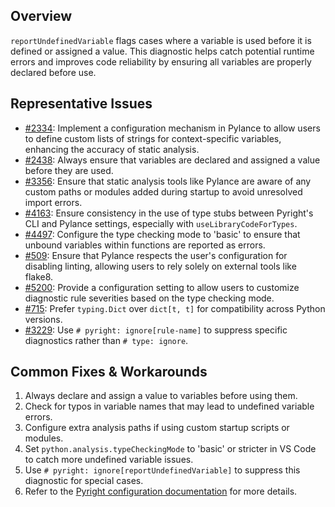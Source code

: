 ## Overview

`reportUndefinedVariable` flags cases where a variable is used before it is defined or assigned a value. This diagnostic helps catch potential runtime errors and improves code reliability by ensuring all variables are properly declared before use.

## Representative Issues

-   [#2334](https://github.com/microsoft/pylance-release/issues/2334): Implement a configuration mechanism in Pylance to allow users to define custom lists of strings for context-specific variables, enhancing the accuracy of static analysis.
-   [#2438](https://github.com/microsoft/pylance-release/issues/2438): Always ensure that variables are declared and assigned a value before they are used.
-   [#3356](https://github.com/microsoft/pylance-release/issues/3356): Ensure that static analysis tools like Pylance are aware of any custom paths or modules added during startup to avoid unresolved import errors.
-   [#4163](https://github.com/microsoft/pylance-release/issues/4163): Ensure consistency in the use of type stubs between Pyright's CLI and Pylance settings, especially with `useLibraryCodeForTypes`.
-   [#4497](https://github.com/microsoft/pylance-release/issues/4497): Configure the type checking mode to 'basic' to ensure that unbound variables within functions are reported as errors.
-   [#509](https://github.com/microsoft/pylance-release/issues/509): Ensure that Pylance respects the user's configuration for disabling linting, allowing users to rely solely on external tools like flake8.
-   [#5200](https://github.com/microsoft/pylance-release/issues/5200): Provide a configuration setting to allow users to customize diagnostic rule severities based on the type checking mode.
-   [#715](https://github.com/microsoft/pylance-release/issues/715): Prefer `typing.Dict` over `dict[t, t]` for compatibility across Python versions.
-   [#3229](https://github.com/microsoft/pyright/issues/3229): Use `# pyright: ignore[rule-name]` to suppress specific diagnostics rather than `# type: ignore`.

## Common Fixes & Workarounds

1. Always declare and assign a value to variables before using them.
2. Check for typos in variable names that may lead to undefined variable errors.
3. Configure extra analysis paths if using custom startup scripts or modules.
4. Set `python.analysis.typeCheckingMode` to 'basic' or stricter in VS Code to catch more undefined variable issues.
5. Use `# pyright: ignore[reportUndefinedVariable]` to suppress this diagnostic for special cases.
6. Refer to the [Pyright configuration documentation](https://github.com/microsoft/pyright/blob/main/docs/configuration.md#reportUndefinedVariable) for more details.
